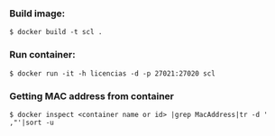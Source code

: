 ### Build image:
```console
$ docker build -t scl .
```
### Run container:
```console
$ docker run -it -h licencias -d -p 27021:27020 scl 
```
### Getting MAC address from container
```console
$ docker inspect <container name or id> |grep MacAddress|tr -d ' ,"'|sort -u
```
